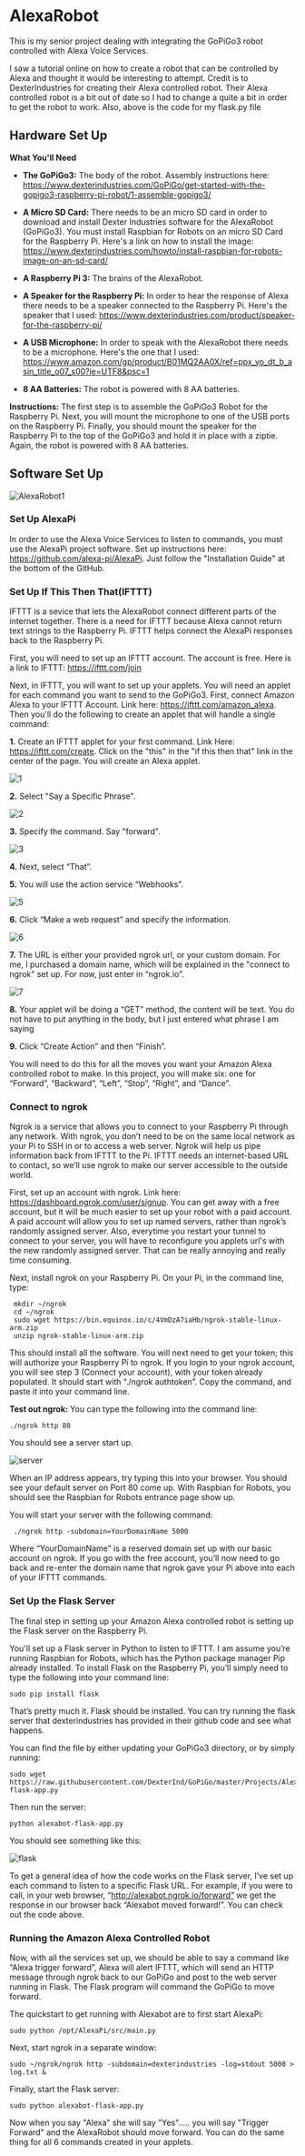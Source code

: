 # AlexaRobot

This is my senior project dealing with integrating the GoPiGo3 robot controlled with Alexa Voice Services.

I saw a tutorial online on how to create a robot that can be controlled by Alexa and thought it would be interesting to attempt. Credit is to DexterIndustries for creating their Alexa controlled robot. Their Alexa controlled robot is a bit out of date so I had to change a quite a bit in order to get the robot to work. Also, above is the code for my flask.py file

## Hardware Set Up

**What You'll Need** 

* **The GoPiGo3:** The body of the robot. Assembly instructions here: https://www.dexterindustries.com/GoPiGo/get-started-with-the-gopigo3-raspberry-pi-robot/1-assemble-gopigo3/

* **A Micro SD Card:** There needs to be an micro SD card in order to download and install Dexter Industries software for the AlexaRobot (GoPiGo3). You must install Raspbian for Robots on an micro SD Card for the Raspberry Pi. Here's a link on how to install the image: https://www.dexterindustries.com/howto/install-raspbian-for-robots-image-on-an-sd-card/

* **A Raspberry Pi 3:** The brains of the AlexaRobot.

* **A Speaker for the Raspberry Pi:** In order to hear the response of Alexa there needs to be a speaker connected to the Raspberry Pi. Here's the speaker that I used: https://www.dexterindustries.com/product/speaker-for-the-raspberry-pi/

* **A USB Microphone:** In order to speak with the AlexaRobot there needs to be a microphone. Here's the one that I used:  https://www.amazon.com/gp/product/B01MQ2AA0X/ref=ppx_yo_dt_b_asin_title_o07_s00?ie=UTF8&psc=1

* **8 AA Batteries:** The robot is powered with 8 AA batteries.

**Instructions:** The first step is to assemble the GoPiGo3 Robot for the Raspberry Pi. Next, you will mount the microphone to one of the USB ports on the Raspberry Pi.  Finally, you should mount the speaker for the Raspberry Pi to the top of the GoPiGo3 and hold it in place with a ziptie.  Again, the robot is powered with 8 AA batteries.

## Software Set Up

![AlexaRobot1](https://user-images.githubusercontent.com/39312485/56705659-d6dc1b00-66df-11e9-9c69-d4ad678c526a.png)


### Set Up AlexaPi 
In order to use the Alexa Voice Services to listen to commands, you must use the AlexaPi project software. Set up instructions here: https://github.com/alexa-pi/AlexaPi. Just follow the "Installation Guide" at the bottom of the GitHub. 

### Set Up If This Then That(IFTTT)
IFTTT is a sevice that lets the AlexaRobot connect different parts of the internet together. There is a need for IFTTT because Alexa cannot return text strings to the Raspberry Pi. IFTTT helps connect the AlexaPi responses back to the Raspberry Pi. 

First, you will need to set up an IFTTT account. The account is free. Here is a link to IFTTT: https://ifttt.com/join

Next, in IFTTT, you will want to set up your applets.  You will need an applet for each command you want to send to the GoPiGo3. First, connect Amazon Alexa to your IFTTT Account. Link here: https://ifttt.com/amazon_alexa. Then you'll do the following to create an applet that will handle a single command:

**1.** Create an IFTTT applet for your first command. Link Here: https://ifttt.com/create. Click on the "this" in the "if this then that" link in the center of the page. You will create an Alexa applet.

![1](https://user-images.githubusercontent.com/39312485/56707816-71405c80-66e8-11e9-9a13-349e4ea70326.JPG)

**2.** Select "Say a Specific Phrase".

![2](https://user-images.githubusercontent.com/39312485/56707845-8f0dc180-66e8-11e9-81c4-d464af4986ec.JPG)


**3.** Specify the command. Say "forward".

![3](https://user-images.githubusercontent.com/39312485/56707863-a51b8200-66e8-11e9-8d17-abcd8cfa41ef.JPG)


**4.** Next, select “That”.

**5.** You will use the action service “Webhooks”.

![5](https://user-images.githubusercontent.com/39312485/56707894-c0868d00-66e8-11e9-8f0f-c2e36ba3eda1.JPG)


**6.**  Click “Make a web request” and specify the information.

![6](https://user-images.githubusercontent.com/39312485/56707913-d1370300-66e8-11e9-8482-21edb8a61484.JPG)

**7.** The URL is either your provided ngrok url, or your custom domain. For me, I purchased a domain name, which will be explained in the "connect to ngrok" set up. For now, just enter in “ngrok.io”.

![7](https://user-images.githubusercontent.com/39312485/56707926-e01db580-66e8-11e9-9f36-8dfbcf94b23f.JPG)


**8.** Your applet will be doing a “GET” method, the content will be text. You do not have to put anything in the body, but I just entered what phrase I am saying

**9.**  Click “Create Action” and then “Finish”.

You will need to do this for all the moves you want your Amazon Alexa controlled robot to make. In this project, you will make six: one for “Forward”, “Backward”, “Left”, “Stop”, “Right”, and “Dance”.

### Connect to ngrok 
Ngrok is a service that allows you to connect to your Raspberry Pi through any network.  With ngrok, you don’t need to be on the same local network as your Pi to SSH in or to access a web server. Ngrok will help us pipe information back from IFTTT to the Pi. IFTTT needs an internet-based URL to contact, so we’ll use ngrok to make our server accessible to the outside world.

First, set up an account with ngrok. Link here: https://dashboard.ngrok.com/user/signup. You can get away with a free account, but it will be much easier to set up your robot with a paid account. A paid account will allow you to set up named servers, rather than ngrok’s randomly assigned server. Also, everytime you restart your tunnel to connect to your server, you will have to reconfigure you applets url's with the new randomly assigned server. That can be really annoying and really time consuming. 

Next, install ngrok on your Raspberry Pi.  On your Pi, in the command line, type:

```
 mkdir ~/ngrok
 cd ~/ngrok
 sudo wget https://bin.equinox.io/c/4VmDzA7iaHb/ngrok-stable-linux-arm.zip
 unzip ngrok-stable-linux-arm.zip
```
This should install all the software.  You will next need to get your token; this will authorize your Raspberry Pi to ngrok.  If you login to your ngrok account, you will see step 3 (Connect your account), with your token already populated.  It should start with “./ngrok authtoken”.  Copy the command, and paste it into your command line.

**Test out ngrok:**  You can type the following into the command line:

```
./ngrok http 80
```

You should see a server start up. 

![server](https://user-images.githubusercontent.com/39312485/56708873-6b4c7a80-66ec-11e9-82fc-ddb33ea2e990.JPG)

When an IP address appears, try typing this into your browser.  You should see your default server on Port 80 come up.  With Raspbian for Robots, you should see the Raspbian for Robots entrance page show up.

You will start your server with the following command:

```
 ./ngrok http -subdomain=YourDomainName 5000
```

Where “YourDomainName” is a reserved domain set up with our basic account on ngrok.  If you go with the free account, you’ll now need to go back and re-enter the domain name that ngrok gave your Pi above into each of your IFTTT commands.

### Set Up the Flask Server

The final step in setting up your Amazon Alexa controlled robot is setting up the Flask server on the Raspberry Pi.

You'll set up a Flask server in Python to listen to IFTTT.  I am assume you’re running Raspbian for Robots, which has the Python package manager Pip already installed.  To install Flask on the Raspberry Pi, you’ll simply need to type the following into your command line:

```
sudo pip install flask
```

That’s pretty much it.  Flask should be installed.  You can try running the flask server that dexterindustries has provided in their github code and see what happens.

You can find the file by either updating your GoPiGo3 directory, or by simply running:

```
sudo wget https://raw.githubusercontent.com/DexterInd/GoPiGo/master/Projects/Alexabot/alexabot-flask-app.py
```

Then run the server:
```
python alexabot-flask-app.py
```

You should see something like this:

![flask](https://user-images.githubusercontent.com/39312485/56709160-bf0b9380-66ed-11e9-8272-f449424ef55c.JPG)

To get a general idea of how the code works on the Flask server, I’ve set up each command to listen to a specific Flask URL.  For example, if you were to call, in your web browser, “http://alexabot.ngrok.io/forward” we get the response in our browser back “Alexabot moved forward!”. You can check out the code above.

### Running the Amazon Alexa Controlled Robot

Now, with all the services set up, we should be able to say a command like “Alexa trigger forward”, Alexa will alert IFTTT, which will send an HTTP message through ngrok back to our GoPiGo and post to the web server running in Flask.  The Flask program will command the GoPiGo to move forward.

The quickstart to get running with Alexabot are to first start AlexaPi:
```
sudo python /opt/AlexaPi/src/main.py
```
Next, start ngrok in a separate window:

```
sudo ~/ngrok/ngrok http -subdomain=dexterindustries -log=stdout 5000 > log.txt &
```

Finally, start the Flask server:
```
sudo python alexabot-flask-app.py
```

Now when you say "Alexa" she will say "Yes"..... you will say "Trigger Forward" and the AlexaRobot should move forward. You can do the same thing for all 6 commands created in your applets.  
